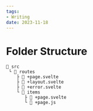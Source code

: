 ```yaml
---
tags:
- Writing
date: 2023-11-18
---
```


# Folder Structure

```text
📂 src
 └ 📂 routes
    ├ 📄 +page.svelte
    ├ 📄 +layout.svelte
    ├ 📄 +error.svelte
    └ 📂 items
       ├ 📄 +page.svelte
       └ 📄 +page.js
```